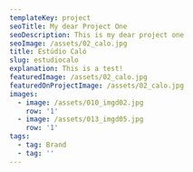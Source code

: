 ```yaml
---
templateKey: project
seoTitle: My dear Project One
seoDescription: This is my dear project one
seoImage: /assets/02_calo.jpg
title: Estúdio Caló
slug: estudiocalo
explanation: This is a test!
featuredImage: /assets/02_calo.jpg
featuredOnProjectImage: /assets/02_calo.jpg
images:
  - image: /assets/010_imgd02.jpg
    row: '1'
  - image: /assets/013_imgd05.jpg
    row: '1'
tags:
  - tag: Brand
  - tag: ''
---
```


